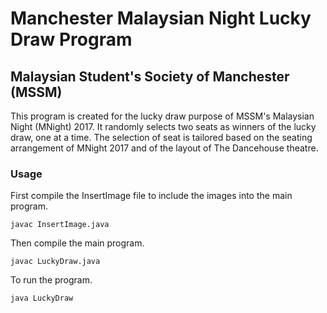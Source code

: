 # Manchester Malaysian Night Lucky Draw Program
## Malaysian Student's Society of Manchester (MSSM)

This program is created for the lucky draw purpose of MSSM's Malaysian Night (MNight) 2017. It randomly selects two seats as winners of the lucky draw, one at a time. The selection of seat is tailored based on the seating arrangement of MNight 2017 and of the layout of The Dancehouse theatre.

### Usage
First compile the InsertImage file to include the images into the main program.
```
javac InsertImage.java
```
Then compile the main program.
```
javac LuckyDraw.java
```

To run the program.
```
java LuckyDraw
```
